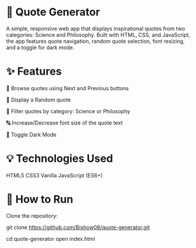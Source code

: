 # 📜 Quote Generator

A simple, responsive web app that displays inspirational quotes from two categories: Science and Philosophy. Built with HTML, CSS, and JavaScript, the app features quote navigation, random quote selection, font resizing, and a toggle for dark mode.

# ✨ Features

🔁 Browse quotes using Next and Previous buttons

🎲 Display a Random quote

🧠 Filter quotes by category: Science or Philosophy

🔠 Increase/Decrease font size of the quote text

🌙 Toggle Dark Mode

# 💡 Technologies Used

HTML5
CSS3
Vanilla JavaScript (ES6+)

# 🚀 How to Run

Clone the repository:

git clone https://github.com/Bishow08/quote-generator.git

cd quote-generator
open index.html